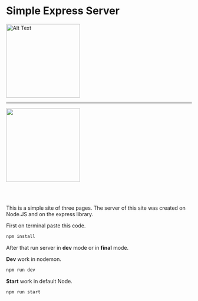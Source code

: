 # Simple Express Server
<p>
<a href="https://nodejs.org/en/" target="_blank">
  <img width="200" float="right" src="https://upload.wikimedia.org/wikipedia/commons/thumb/d/d9/Node.js_logo.svg/1280px-Node.js_logo.svg.png" alt="Alt Text" title="Node Logo">
  <hr> 
  <img width="200" src="https://www.scgpacewisdom.com/img/services/express/logo_Express.png">
</a>
</p>

<br>
<br>

This is a simple site of three pages. The server of this site was created on Node.JS and on the express library.

First on terminal paste this code.

```javascript
npm install
```

After that run server in **dev** mode or in **final** mode.


**Dev** work in nodemon.
```javascript
npm run dev
```


**Start** work in default Node.
```javascript
npm run start
```

